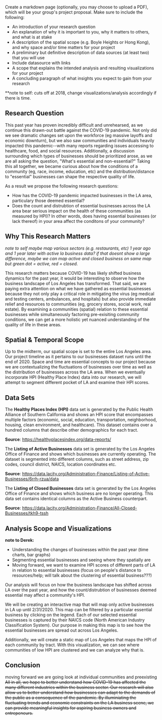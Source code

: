 Create a markdown page (optionally, you may choose to upload a PDF), which will be your group's project proposal. Make sure to include the following:

- An introduction of your research question
- An explanation of why it is important to you, why it matters to others, and what is at stake
- A description of the spatial scope (e.g. Boyle Heights or Hong Kong), and why space and/or time matters for your project
- A preliminary but definitive description of data sources (at least two) that you will use
- Include datasource with links
- A scope that explains the intended analysis and resulting visualizations for your project
- A concluding paragraph of what insights you expect to gain from your research


**note to self: cuts off at 2018, change visualizations/analysis accordingly if there is time. 

## Research Question
This past year has proven incredibly difficult and unrehearsed, as we continue this drawn-out battle against the COVID-19 pandemic. Not only did we see dramatic changes set upon the workforce (eg massive layoffs and economic downturn), but we also saw communities and individuals heavily impacted this pandemic--with many reports regarding issues accessing to healthcare, food, and social resources. Additionally, a discussion surrounding which types of businesses should be prioritized arose, as we are all asking the question, "What's essential and non-essential?" Taking this all together, we became curious about how the conditions of a community (eg, race, income, education, etc) and the distribution/distance to "essential" businesses can shape the respective quality of life.

As a result we propose the following research questions:
* How has the COVID-19 pandemic impacted businesses in the LA area, particulary those deemed essential?
* Does the count and distrubtion of essential businesses across the LA area bear serious impact on the health of these communities (as measured by HPI)? In other words, does having essential businesses (or lack thereof) in your area affect the conditons of your community?

## Why This Research Matters

*note to self maybe map various sectors (e.g. restaurants, etc) 1 year ago and 1 year later with active la business data? if that doesnt show a large difference, maybe we can map active and closed business on same map but green dot = active, red = closed.*

This research matters because COVID-19 has likely shifted business dynamics for the past year, it would be interesting to observe how the business landscape of Los Angeles has transformed. That said, we are paying extra attention on what we have gathered as essential businesses because they not only play a critical role in mitigating the virus (eg medical and testing centers, ambulances, and hospitals) but also provide immediate relief and resources to communities (eg, grocery stores, social work, real estate). By examining a communities (spatial) relation to these essential businesses while simultaneously factoring pre-exisiting community conditions, we can get a more holistic yet nuanced understanding of the quality of life in these areas.

## Spatial & Temporal Scope
Up to the midterm, our spatial scope is set to the entire Los Angeles area. Our project timeline as it pertains to our businesses dataset runs until the end of 2020. Space and time are essential concepts to our project because we are contextualizing the fluctuations of businesses over time as well as the distribution of businesses across the LA area. When we eventually incorporate HPI (Healthy Place Index) data into our research, we will attempt to segment different pocket of LA and examine their HPI scores.

## Data Sets

The **Healthy Places Index (HPI)** data set is generated by the Public Health Alliance of Southern California and shows an HPI score that encompasses multiple factors (economic, social, education, transportation, neighborhood, housing, clean environment, and healthcare). This dataset contains over a hundred columns that describe other demographics for each tract.

**Source**: https://healthyplacesindex.org/data-reports/

The **Listing of Active Businesses** data set is generated by the Los Angeles Office of Finance and shows which businesses are currently operating. The dataset is segmented into different columns, such as street address, zip codes, council district, NAICS, location coordinates etc.

**Source**: https://data.lacity.org/Administration-Finance/Listing-of-Active-Businesses/6rrh-rzua/data

The **Listing of Closed Businesses** data set is generated by the Los Angeles Office of Finance and shows which business are no longer operating. This data set contains identical columns as the Active Business counterpart. 

**Source**: https://data.lacity.org/Administration-Finance/All-Closed-Businesses/tkh9-tssh


## Analysis Scope and Visualizations
**note to Derek:**
* Understanding the changes of businesses within the past year (time charts, bar graphs)
* Segmenting essential businesses and seeing where they spatially are
* Moving forward, we want to examine HPI scores of different parts of LA in relation to essential businesses (focus on people's distance to resources/help; will talk about the clustering of essential business???)

Our analysis will focus on how the business landscape has shifted across LA over the past year, and how the count/distrubtion of businesses deemed essential may affect a community's HPI.

We will be creating an interactive map that will map only active businesses in LA up until 2/31/2020. This map can be filtered by a particular essential business by clicking on the legend. Each of our selected essential businesses is captured by their NAICS code (North American Industry Classification System). Our purpose in making this map is to see how the essential businesses are spread out across Los Angeles.

Additionally, we will create a static map of Los Angeles that maps the HPI of each community by tract. With this visualization, we can see where communities of low HPI are clustered and we can analyze why that is.


## Conclusion

moving forward we are going look at individual communities and preexisting
~~All in all, we hope to better understand how COVID-19 has affected the many different industries within the business sector. Our research will also allow us to better understand how businesses can adapt to the demands of the public as a consequence of the pandemic. By illuminiating the fluctuating trends and economic constraints on the LA business scene, we can provide meaningful insights for aspiring business owners and entrepeneurs.~~
